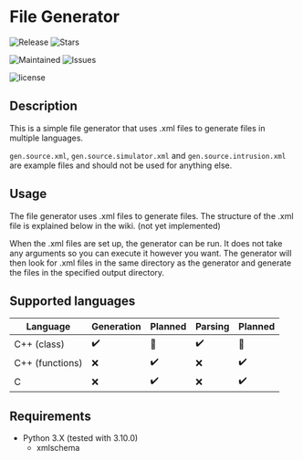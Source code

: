 # File Generator

![Release](https://img.shields.io/github/v/release/TomVer99/File-Generator?label=Release&style=flat-square)
![Stars](https://img.shields.io/github/stars/TomVer99/File-Generator?label=Stars&style=flat-square)

![Maintained](https://img.shields.io/maintenance/yes/2022?label=Maintained&style=flat-square)
![Issues](https://img.shields.io/github/issues-raw/TomVer99/File-Generator?label=Issues&style=flat-square)

![license](https://img.shields.io/github/license/TomVer99/File-Generator?color=blue&label=License&style=flat-square)

## Description

This is a simple file generator that uses .xml files to generate files in multiple languages.

`gen.source.xml`, `gen.source.simulator.xml` and `gen.source.intrusion.xml` are example files and should not be used for anything else.

## Usage

The file generator uses .xml files to generate files. The structure of the .xml file is explained below in the wiki. (not yet implemented)

When the .xml files are set up, the generator can be run. It does not take any arguments so you can execute it however you want. The generator will then look for .xml files in the same directory as the generator and generate the files in the specified output directory.

## Supported languages

| Language        | Generation | Planned  | Parsing | Planned |
| --------------- | ---------- | -------- | ------- | ------- |
| C++ (class)     | ✔️         | 🔶      | ✔️      | 🔶     |
| C++ (functions) | ❌         | ✔️      | ❌      | ✔️     |
| C               | ❌         | ✔️      | ❌      | ✔️     |

## Requirements

- Python 3.X (tested with 3.10.0)
  - xmlschema
